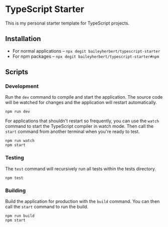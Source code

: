 # TypeScript Starter

This is my personal starter template for TypeScript projects.

## Installation

- For normal applications – `npx degit baileyherbert/typescript-starter`
- For npm packages – `npx degit baileyherbert/typescript-starter#npm`

## Scripts

### Development

Run the `dev` command to compile and start the application. The source code will be watched for changes and the application will restart automatically.

```
npm run dev
```

For applications that shouldn't restart so frequently, you can use the `watch` command to start the TypeScript compiler in watch mode. Then call the `start` command from another terminal when you're ready to test.

```
npm run watch
npm start
```

### Testing

The `test` command will recursively run all tests within the tests directory.

```
npm test
```

### Building

Build the application for production with the `build` command. You can then call the `start` command to run the build.

```
npm run build
npm start
```
